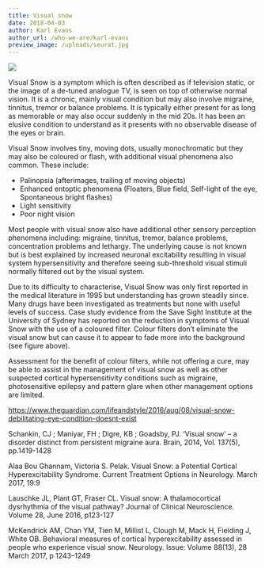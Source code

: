 ```yaml
---
title: Visual snow
date: 2018-04-03
author: Karl Evans
author_url: /who-we-are/karl-evans
preview_image: /uploads/seurat.jpg
---
```


![](visual_snow.gif)

Visual Snow is a symptom which is often described as if television static, or the image of a de-tuned analogue TV, is seen on top of otherwise normal vision. It is a chronic, mainly visual condition but may also involve migraine, tinnitus, tremor or balance problems. It is typically either present for as long as memorable or may also occur suddenly in the mid 20s. It has been an elusive condition to understand as it presents with no observable disease of the eyes or brain.

Visual Snow involves tiny, moving dots, usually monochromatic but they may also be coloured or flash, with additional visual phenomena also common. These include:
- Palinopsia (afterimages, trailing of moving objects)
- Enhanced entoptic phenomena (Floaters, Blue field, Self-light of the eye, Spontaneous bright flashes)
- Light sensitivity
- Poor night vision

Most people with visual snow also have additional other sensory perception phenomena including: migraine, tinnitus, tremor, balance problems, concentration problems and lethargy. The underlying cause is not known but is best explained by increased neuronal excitability resulting in visual system hypersensitivity and therefore seeing sub-threshold visual stimuli normally filtered out by the visual system. 

Due to its difficulty to characterise, Visual Snow was only first reported in the medical literature in 1995 but understanding has grown steadily since. Many drugs have been investigated as treatments but none with useful levels of success. Case study evidence from the Save Sight Institute at the University of Sydney has reported on the reduction in symptoms of Visual Snow with the use of a coloured filter. Colour filters don’t eliminate the visual snow but can cause it to appear to fade more into the background (see figure above).

Assessment for the benefit of colour filters, while not offering a cure, may be able to assist in the management of visual snow as well as other suspected cortical hypersensitivity conditions such as migraine, photosensitive epilepsy and pattern glare when other management options are limited.

https://www.theguardian.com/lifeandstyle/2016/aug/08/visual-snow-debilitating-eye-condition-doesnt-exist 
							
Schankin, CJ ; Maniyar, FH ; Digre, KB ; Goadsby, PJ. ‘Visual snow’ – a disorder distinct from persistent migraine aura. Brain, 2014, Vol. 137(5), pp.1419-1428

Alaa Bou Ghannam, Victoria S. Pelak. Visual Snow: a Potential Cortical Hyperexcitability Syndrome. Current Treatment Options in Neurology. March 2017, 19:9

Lauschke JL, Plant GT, Fraser CL. Visual snow: A thalamocortical dysrhythmia of the visual pathway? Journal of Clinical Neuroscience. Volume 28, June 2016, p123-127

McKendrick AM, Chan YM, Tien M, Millist L, Clough M, Mack H, Fielding J, White OB. Behavioral measures of cortical hyperexcitability assessed in people who experience visual snow. Neurology. Issue: Volume 88(13), 28 March 2017, p 1243–1249
